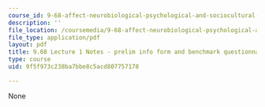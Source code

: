 ```yaml
---
course_id: 9-68-affect-neurobiological-psychological-and-sociocultural-counterparts-of-feelings-spring-2013
description: ''
file_location: /coursemedia/9-68-affect-neurobiological-psychological-and-sociocultural-counterparts-of-feelings-spring-2013/9f5f973c238ba7bbe8c5acd807757178_MIT9_68S13_inf_fm_bcmk_L1.pdf
file_type: application/pdf
layout: pdf
title: 9.68 Lecture 1 Notes - prelim info form and benchmark questionnaire
type: course
uid: 9f5f973c238ba7bbe8c5acd807757178

---
```

None